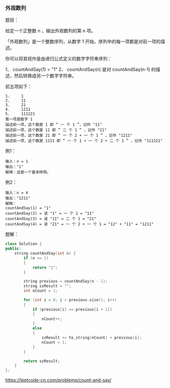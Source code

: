### 外观数列

题目：

给定一个正整数 n ，输出外观数列的第 n 项。

「外观数列」是一个整数序列，从数字 1 开始，序列中的每一项都是对前一项的描述。

你可以将其视作是由递归公式定义的数字字符串序列：

1、 countAndSay(1) = "1"
2、 countAndSay(n) 是对 countAndSay(n-1) 的描述，然后转换成另一个数字字符串。

前五项如下：

```
1.     1
2.     11
3.     21
4.     1211
5.     111221
第一项是数字 1 
描述前一项，这个数是 1 即 “ 一 个 1 ”，记作 "11"
描述前一项，这个数是 11 即 “ 二 个 1 ” ，记作 "21"
描述前一项，这个数是 21 即 “ 一 个 2 + 一 个 1 ” ，记作 "1211"
描述前一项，这个数是 1211 即 “ 一 个 1 + 一 个 2 + 二 个 1 ” ，记作 "111221"
```



例1：

```
输入：n = 1
输出："1"
解释：这是一个基本样例。
```



例2：

```
输入：n = 4
输出："1211"
解释：
countAndSay(1) = "1"
countAndSay(2) = 读 "1" = 一 个 1 = "11"
countAndSay(3) = 读 "11" = 二 个 1 = "21"
countAndSay(4) = 读 "21" = 一 个 2 + 一 个 1 = "12" + "11" = "1211"
```





题解：

```c++
class Solution {
public:
    string countAndSay(int n) {
		if (n == 1)
		{
			return "1";
		}

		string previous = countAndSay(n - 1);
		string szResult = "";
		int nCount = 1;

		for (int i = 0; i < previous.size(); i++)
		{
			if (previous[i] == previous[i + 1])
			{
				nCount++;
			}
			else
			{
				szResult += to_string(nCount) + previous[i];
				nCount = 1;
			}
		}

		return szResult;
    }
};
```



https://leetcode-cn.com/problems/count-and-say/